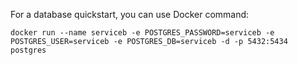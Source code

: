 
For a database quickstart, you can use Docker command:

```
docker run --name serviceb -e POSTGRES_PASSWORD=serviceb -e POSTGRES_USER=serviceb -e POSTGRES_DB=serviceb -d -p 5432:5434 postgres
```
